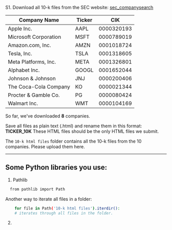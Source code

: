 S1. Download all 10-k files from the SEC website: [sec_companysearch](https://www.sec.gov/edgar/searchedgar/companysearch)

| **Company Name**           | **Ticker** | **CIK**      |
|----------------------------|--------------|--------------|
| Apple Inc.                | AAPL         | 0000320193   | 2024
| Microsoft Corporation     | MSFT         | 0000789019   | 
| Amazon.com, Inc.          | AMZN         | 0001018724   |
| Tesla, Inc.               | TSLA         | 0001318605   |
| Meta Platforms, Inc.      | META         | 0001326801   | 2025
| Alphabet Inc.             | GOOGL        | 0001652044   |
| Johnson & Johnson         | JNJ          | 0000200406   |
| The Coca-Cola Company     | KO           | 0000021344   | 2024
| Procter & Gamble Co.      | PG           | 0000080424   |
| Walmart Inc.              | WMT          | 0000104169   |

So far, we've downloaded __8__ companies.

Save all files as plain text (.html) and rename them in this format: __TICKER_10K__
These HTML files should be the only HTML files we submit.

The `10-k html files` folder contains all the 10-k files from the 10 companies.
Please upload them here.

----------------
## Some Python libraries you use:
1. Pathlib
```bash
  from pathlib import Path
```
Another way to iterate all files in a folder:
```bash
    for file in Path('10-k html files').iterdir(): 
    # iterates through all files in the folder.
```
2. 
